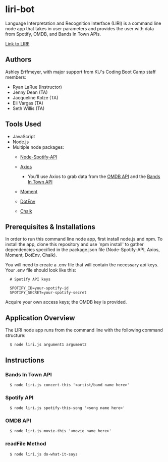 # liri-bot

Language Interpretation and Recognition Interface (LIRI) is a command line node app that takes in user parameters and provides the user with data from Spotify, OMDB, and Bands In Town APIs.  

[Link to LIRI!](https://ashleyerffmeyer.github.io/liri-bot/) 

## Authors
Ashley Erffmeyer, with major support from KU's Coding Boot Camp staff members:
* Ryan LaRue (Instructor)
* Jenny Dean (TA)
* Jacqueline Kolze (TA)
* Eli Vargas (TA)
* Seth Willis (TA)

## Tools Used
* JavaScript
* Node.js
* Multiple node packages: 
  * [Node-Spotify-API](https://www.npmjs.com/package/node-spotify-api)

   * [Axios](https://www.npmjs.com/package/axios)

     * You'll use Axios to grab data from the [OMDB API](http://www.omdbapi.com) and the [Bands In Town API](http://www.artists.bandsintown.com/bandsintown-api)

   * [Moment](https://www.npmjs.com/package/moment)

   * [DotEnv](https://www.npmjs.com/package/dotenv)

   * [Chalk](https://www.npmjs.com/package/chalk)

## Prerequisites & Installations

In order to run this command line node app, first install node.js and npm. To install the app, clone this repository and use 'npm install' to gather dependencies specified in the package.json file (Node-Spotify-API, Axios, Moment, DotEnv, Chalk). 

You will need to create a .env file that will contain the necessary api keys. Your .env file should look like this:
      
      # Spotify API keys

      SPOTIFY_ID=your-spotify-id
      SPOTIFY_SECRET=your-spotify-secret

Acquire your own access keys; the OMDB key is provided.

## Application Overview

The LIRI node app runs from the command line with the following command structure:

      $ node liri.js argument1 argument2

## Instructions

### Bands In Town API

      $ node liri.js concert-this '<artist/band name here>'

### Spotify API

      $ node liri.js spotify-this-song '<song name here>'

### OMDB API

      $ node liri.js movie-this '<movie name here>'

### readFile Method

      $ node liri.js do-what-it-says



